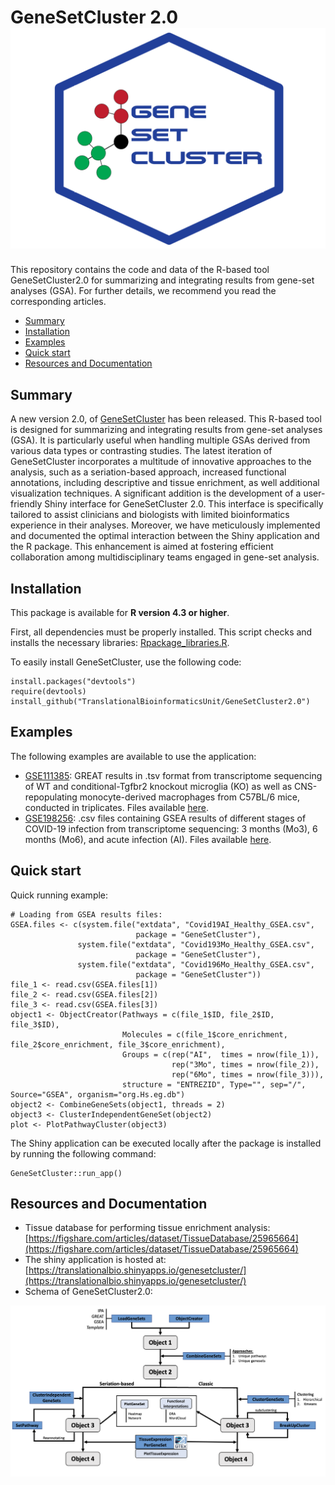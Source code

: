 # GeneSetCluster 2.0 <img src="inst/shiny/www/GeneSetCluster_newLogo.png"/>

This repository contains the code and data of the R-based tool GeneSetCluster2.0 for summarizing and integrating results from gene-set analyses (GSA). For further details, we recommend you read the corresponding articles.
* [Summary](#summary)
* [Installation](#installation)
* [Examples](#examples)
* [Quick start](#quick-start)
* [Resources and Documentation](#resources-and-documentation)

## Summary

A new version 2.0, of [GeneSetCluster](https://github.com/TranslationalBioinformaticsUnit/GeneSetCluster) has been released. This R-based tool is designed for summarizing and integrating results from gene-set analyses (GSA). It is particularly useful when handling multiple GSAs derived from various data types or contrasting studies. The latest iteration of GeneSetCluster incorporates a multitude of innovative approaches to the analysis, such as a seriation-based approach, increased functional annotations, including descriptive and tissue enrichment, as well additional visualization techniques. A significant addition is the development of a user-friendly Shiny interface for GeneSetCluster 2.0. This interface is specifically tailored to assist clinicians and biologists with limited bioinformatics experience in their analyses. Moreover, we have meticulously implemented and documented the optimal interaction between the Shiny application and the R package. This enhancement is aimed at fostering efficient collaboration among multidisciplinary teams engaged in gene-set analysis.

## Installation

This package is available for **R version 4.3 or higher**. 

First, all dependencies must be properly installed. This script checks and installs the necessary libraries: [Rpackage_libraries.R](inst/exdata/Rpackage_libraries.R).

To easily install GeneSetCluster, use the following code:
```
install.packages("devtools")
require(devtools)
install_github("TranslationalBioinformaticsUnit/GeneSetCluster2.0")
```

## Examples

The following examples are available to use the application:
* [GSE111385](https://www.ncbi.nlm.nih.gov/geo/query/acc.cgi?acc=GSE111385): GREAT results in .tsv format from transcriptome sequencing of WT and conditional-Tgfbr2 knockout microglia (KO) as well as CNS-repopulating monocyte-derived macrophages from C57BL/6 mice, conducted in triplicates. Files available [here](https://github.com/TranslationalBioinformaticsUnit/GeneSetCluster2.0/blob/main/inst/shiny/example/GSE111385_files.zip).
* [GSE198256](https://www.ncbi.nlm.nih.gov/geo/query/acc.cgi?acc=GSE198256): .csv files containing GSEA results of different stages of COVID-19 infection from transcriptome sequencing: 3 months (Mo3), 6 months (Mo6), and acute infection (AI). Files available [here](https://github.com/TranslationalBioinformaticsUnit/GeneSetCluster2.0/blob/main/inst/shiny/example/GSE198256_files.zip).

## Quick start

Quick running example:
```{r QuickStart, warning=FALSE, eval=FALSE}
# Loading from GSEA results files:
GSEA.files <- c(system.file("extdata", "Covid19AI_Healthy_GSEA.csv",
                            package = "GeneSetCluster"),
               system.file("extdata", "Covid193Mo_Healthy_GSEA.csv",
                            package = "GeneSetCluster"),
               system.file("extdata", "Covid196Mo_Healthy_GSEA.csv",
                            package = "GeneSetCluster"))
file_1 <- read.csv(GSEA.files[1])
file_2 <- read.csv(GSEA.files[2])
file_3 <- read.csv(GSEA.files[3])
object1 <- ObjectCreator(Pathways = c(file_1$ID, file_2$ID, file_3$ID),
                         Molecules = c(file_1$core_enrichment, file_2$core_enrichment, file_3$core_enrichment),
                         Groups = c(rep("AI",  times = nrow(file_1)),
                                    rep("3Mo", times = nrow(file_2)),
                                    rep("6Mo", times = nrow(file_3))),
                         structure = "ENTREZID", Type="", sep="/", Source="GSEA", organism="org.Hs.eg.db")
object2 <- CombineGeneSets(object1, threads = 2)
object3 <- ClusterIndependentGeneSet(object2)
plot <- PlotPathwayCluster(object3)
```

The Shiny application can be executed locally after the package is installed by running the following command:
```
GeneSetCluster::run_app()
```

## Resources and Documentation

* Tissue database for performing tissue enrichment analysis: [https://figshare.com/articles/dataset/TissueDatabase/25965664](https://figshare.com/articles/dataset/TissueDatabase/25965664)
* The shiny application is hosted at: [https://translationalbio.shinyapps.io/genesetcluster/](https://translationalbio.shinyapps.io/genesetcluster/)
* Schema of GeneSetCluster2.0:

![Schema of GeneSetCluster2.0](vignettes/img/Pipeline_new.png)
